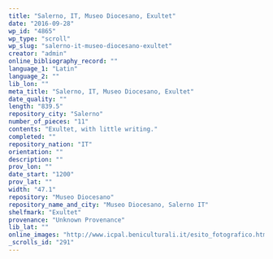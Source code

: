 ```yaml
---
title: "Salerno, IT, Museo Diocesano, Exultet"
date: "2016-09-28"
wp_id: "4865"
wp_type: "scroll"
wp_slug: "salerno-it-museo-diocesano-exultet"
creator: "admin"
online_bibliography_record: ""
language_1: "Latin"
language_2: ""
lib_lon: ""
meta_title: "Salerno, IT, Museo Diocesano, Exultet"
date_quality: ""
length: "839.5"
repository_city: "Salerno"
number_of_pieces: "11"
contents: "Exultet, with little writing."
completed: ""
repository_nation: "IT"
orientation: ""
description: ""
prov_lon: ""
date_start: "1200"
prov_lat: ""
width: "47.1"
repository: "Museo Diocesano"
repository_name_and_city: "Museo Diocesano, Salerno IT"
shelfmark: "Exultet"
provenance: "Unknown Provenance"
lib_lat: ""
online_images: "http://www.icpal.beniculturali.it/esito_fotografico.html?subject=1.%20Exultet%20&ids_foto=A4DEE7D7-36B6-44E3-8D63-7DB4A20C12CB&go=scheda_fotografico.html"
_scrolls_id: "291"
---
```



